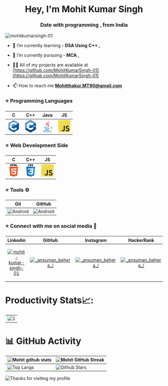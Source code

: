 <h1 align="center">Hey, I'm Mohit Kumar Singh</h1>
<h3 align="center">Date with programming , from India</h3>

<p align="left"> <img src="https://komarev.com/ghpvc/?username=mohitkumarsingh-01&label=Profile%20views&color=0e75b6&style=flat" alt="mohitkumarsingh-01" /> </p>

- 🌱 I’m currently learning **- DSA Using C++ ,**

- 👨‍ I’m currently pursuing **- MCA  ,**

- 👨‍💻 All of my projects are available at [https://github.com/MohitKumarSingh-01](https://github.com/MohitKumarSingh-01)

- 📫 How to reach me **Mohitthakur.MT90@gmail.com**

<h3 align="left">⭐ Programming Languages</h3>

| C | C++ | Java | JS |
|-----------|-----------|-----------|-----------|
| <img src="https://raw.githubusercontent.com/devicons/devicon/master/icons/c/c-original.svg" alt="Android" width="40" height="40"/>  | <img src="https://raw.githubusercontent.com/devicons/devicon/master/icons/cplusplus/cplusplus-original.svg" alt="Android" width="40" height="40"/> | <img src="https://raw.githubusercontent.com/devicons/devicon/master/icons/java/java-original.svg" alt="Android" width="40" height="40"/> | <img src="https://raw.githubusercontent.com/devicons/devicon/master/icons/javascript/javascript-original.svg" alt="Android" width="40" height="40"/> |

<h3 align="left">⭐  Web Development Side </h3>

| C | C++ | JS |
|-----------|-----------|-----------|
| <img src="https://raw.githubusercontent.com/devicons/devicon/master/icons/html5/html5-original-wordmark.svg" alt="Android" width="40" height="40"/>  | <img src="https://raw.githubusercontent.com/devicons/devicon/master/icons/css3/css3-original-wordmark.svg" alt="Android" width="40" height="40"/> | <img src="https://raw.githubusercontent.com/devicons/devicon/master/icons/javascript/javascript-original.svg" alt="Android" width="40" height="40"/> |

<h3 align="left">⭐ Tools ⚙️ </h3>

| Git | GitHub |
|-----------|-----------|
|<img src="https://www.vectorlogo.zone/logos/git-scm/git-scm-icon.svg" alt="Android" width="40" height="40"/> | <img src="https://github.githubassets.com/images/modules/site/icons/footer/github-mark.svg" alt="Android" width="40" height="40"/> |

<h3 align="left">⭐ Connect with me on social media 📲 </h3>


| Linkedin | GitHub | Instagram | HackerRank | Leetcode | Geeksforgeeks |
|-----------|-----------|-----------|-----------|-----------|-----------|
| <p align="center"><a href="https://linkedin.com/in/mohit-kumar-singh-01" target="blank"><img align="center" src="https://raw.githubusercontent.com/rahuldkjain/github-profile-readme-generator/master/src/images/icons/Social/linked-in-alt.svg" alt="mohit-kumar-singh-01" height="30" width="40" /></a></p> | <p align="center"> <a href="https://github.com/MohitKumarSingh-01" target="blank"><img align="center" src="https://raw.githubusercontent.com/rahuldkjain/github-profile-readme-generator/master/src/images/icons/Social/github.svg" alt="_ansuman_behera_/" height="30" width="40" /></a></p> | <p align="center"> <a href="https://instagram.com/mohit_._thakurr" target="blank"><img align="center" src="https://raw.githubusercontent.com/rahuldkjain/github-profile-readme-generator/master/src/images/icons/Social/instagram.svg" alt="_ansuman_behera_/" height="30" width="40" /></a></p> | <p align="center"><a href="https://www.hackerrank.com/mohit_thakur" target="blank"><img align="center" src="https://raw.githubusercontent.com/rahuldkjain/github-profile-readme-generator/master/src/images/icons/Social/hackerrank.svg" alt="_ansuman_behera_/" height="30" width="40" /></a></p> | <p align="center"><a href="https://www.leetcode.com/mohitkumarsingh" target="blank"><img align="center" src="https://raw.githubusercontent.com/rahuldkjain/github-profile-readme-generator/master/src/images/icons/Social/leet-code.svg" alt="mohitkumarsingh" height="30" width="40" /></a></p>|<p align="center"> <a href="https://auth.geeksforgeeks.org/user/mohitthakurmt90/profile" target="blank"><img align="center" src="https://raw.githubusercontent.com/rahuldkjain/github-profile-readme-generator/master/src/images/icons/Social/geeks-for-geeks.svg" alt="mohitthakurmt90/profile" height="30" width="40" /></a></p> |

# Productivity Stats📈:
<table>
  <tr>
    <td><img src="https://github-profile-summary-cards.vercel.app/api/cards/profile-details?username=mohitkumarsingh-01&theme=monokai"  display=block width=100% height=auto  alt="1" ></td>
   </tr> 
</table>
  
# 📊 GitHub Activity
| ![Mohit github stats](https://github-readme-stats.vercel.app/api?username=mohitkumarsingh-01&show_icons=true&theme=radical) | ![Mohit GitHub Streak](https://github-readme-streak-stats.herokuapp.com/?user=mohitkumarsingh-01&theme=radical)                                                                                                           |
| --------------------------------------------------------------------------------------------------------------------------------- | ----------------------------------------------------------------------------------------------------------------------------------------------------------------------------------------------------------------- |
| ![Top Langs](https://github-readme-stats.vercel.app/api/top-langs/?username=mohitkumarsingh-01&langs_count=8&theme=radical&layout=compact) | ![Github Stars](https://github-readme-stats.vercel.app/api?username=mohitkumarsingh-01&show_icons=true&locale=en&count_private=true&hide_rank=true&custom_title=My%20GitHub%20Stats&disable_animations=true&theme=radical) |

<img height="120" alt="Thanks for visiting my profile" width="100%" src="https://github.com/dibyendu415/dibyendu415/blob/master/marquee.svg" />
